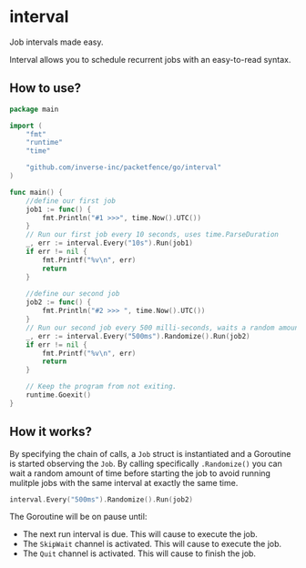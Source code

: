 # interval

Job intervals made easy.

Interval allows you to schedule recurrent jobs with an easy-to-read syntax.

## How to use?
```go
package main

import (
	"fmt"
	"runtime"
	"time"

	"github.com/inverse-inc/packetfence/go/interval"
)

func main() {
	//define our first job
	job1 := func() {
		fmt.Println("#1 >>>", time.Now().UTC())
	}
	// Run our first job every 10 seconds, uses time.ParseDuration
	_, err := interval.Every("10s").Run(job1)
	if err != nil {
		fmt.Printf("%v\n", err)
		return
	}
	  
	//define our second job
	job2 := func() {
		fmt.Println("#2 >>> ", time.Now().UTC())
	}
	// Run our second job every 500 milli-seconds, waits a random amount of time (0 to interval) before starting, runs concurrently
	_, err := interval.Every("500ms").Randomize().Run(job2)
	if err != nil {
		fmt.Printf("%v\n", err)
		return
	}

	// Keep the program from not exiting.
	runtime.Goexit()
}
```

## How it works?
By specifying the chain of calls, a `Job` struct is instantiated and a Goroutine is started observing the `Job`. By calling specifically `.Randomize()` you can wait a random amount of time before starting the job to avoid running mulitple jobs with the same interval at exactly the same time.

```go
interval.Every("500ms").Randomize().Run(job2)
```

The Goroutine will be on pause until:
* The next run interval is due. This will cause to execute the job.
* The `SkipWait` channel is activated. This will cause to execute the job.
* The `Quit` channel is activated. This will cause to finish the job.
